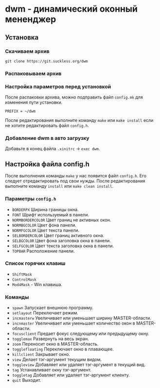 # dwm - динамический оконный мененджер


## Установка
### Скачиваем архив
`git clone https://git.suckless.org/dwm`
### Распаковываем архив
### Настройка параметров перед установкой
После распаковки архива, можно подправить файл `config.mk` для изменения пути установки.
```vim
PREFIX = ~/dwm
```
После редактирования выполните команду `make` или `make install` если не хотите редактировать
файл `config.h`.
### Добавление dwm в авто загрузку
Добавьте в конец файла `.xinitrc` -> `exec dwm`.

## Настройка файла config.h
После выполнения команды `make` у нас появится файл `config.h`.
Его следует отредактировать под свои нужды.
После редактирования выполните команду `install` или `make clean install`.

### Параметры `config.h`
- `BORDERPX`
  Ширина границы окна.
- `FONT`
  Шрифт используемый в панели.
- `NORMBORDERCOLOR`
  Цвет границ не активных окон.
- `NORMBGCOLOR`
  Цвет фона панели.
- `NORMFGCOLOR`
  Цвет текста панели.
- `SELBORDERCOLOR`
  Цвет границ активного окна.
- `SELBGCOLOR`
  Цвет фона заголовка окна в панели.
- `SELFGCOLOR`
  Цвет текста заголовка окна в панели.
- `TOPBAR`
  Расположение панели.

### Список горячих клавиш
- `ShiftMask`
- `ControlMask`
- `Mod4Mask` - Win клавиша.

### Команды
- `spawn`
  Запускает внешнюю программу.
- `setlayout`
  Переключает режим.
- `incmasterw`
  Увеличивает или уменьшает ширину MASTER-области.
- `incnmaster`
  Увеличивает или уменьшает количество окон в MASTER-области.
- `focusclient`
  Предает фокус следующему или предыдущему окну.
- `togglemax`
  Развернуть на весь экран.
- `zoom`
  Переносит окно в MASTER-область.
- `togglefloating`
  Переключает окно в плавающее.
- `killclient`
  Закрывает окно.
- `view`
  Делает тэг-аргумент текущим видом.
- `toggleview`
  Добавляет или удаляет тэг-аргумент в текущий вид.
- `tag`
  Устанавливает окну тэг-аргумент.
- `toggletag`
  Добавляет или удаляет тэг-аргумент клиенту.
- `quit`
  Выходит.
